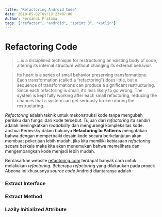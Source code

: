 ```yaml
---
title: "Refactoring Android Code"
date: 2018-05-02T09:18:23+07:00
Author: Fersandi Pratama
tags: ["refactor", "android", "sprint 3", "kotlin"]
---
```


# Refactoring Code

> …is a disciplined technique for restructuring an existing body of code,
> altering its internal structure without changing its external behavior.

> Its heart is a series of small behavior preserving transformations. Each transformation 
> (called a “refactoring”) does little, but a sequence of transformations can produce a significant
> restructuring. Since each refactoring is small, it’s less likely to go wrong. The system is kept
> fully working after each small refactoring, reducing the chances that a system can get seriously
> broken during the restructuring.

*Refactoring* adalah teknik untuk mekonstruksi kode tanpa mengubah perilaku dan fungsi dari kode
tersebut. Tujuan dari *refactoring* itu sendiri adalah meningkatkan *readability* dan mengurangi 
kompleksitas kode. Joshua Kerievsky dalam bukunya **Refactoring to Patterns** mengatakan bahwa
dengan memperbaiki desain kode secara berkelanjutan akan membuat pekerjaan lebih mudah, jika kita
memiliki kebiasaan *refactoring* secara berkala maka kita akan menemukan bahwa memelihara dan
mengembangkan kode menjadi lebih mudah. 

Berdasarkan website [refactoring.com](www.refactoring.com) terdapat banyak cara 
untuk melakukan *refactoring*. Beberapa *refactoring* yang dilakaukan pada proyek Abeona ini
khususnya *source code* Android diantaranya adalah :

### Extract Interface

### Extract Method

### Lazily Initialized Attribute


